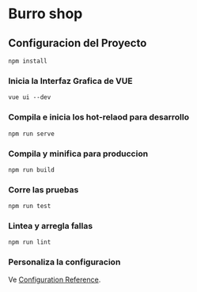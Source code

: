 # Burro shop

## Configuracion del Proyecto
```
npm install
```

### Inicia la Interfaz Grafica de VUE
```
vue ui --dev
```

### Compila e inicia los hot-relaod para desarrollo
```
npm run serve
```

### Compila y minifica para produccion
```
npm run build
```

### Corre las pruebas
```
npm run test
```

### Lintea y arregla fallas 
```
npm run lint
```

### Personaliza la configuracion
Ve [Configuration Reference](https://cli.vuejs.org/config/).
